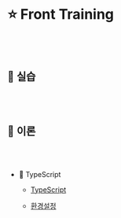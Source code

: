 # ⭐ Front Training

<br>
<br>

## 📰 실습



<br>
<br>


## 👀 이론

<br>
<br>

-  🦴 TypeScript

    - [TypeScript][link]


    - [환경설정][envlink]

    [link]: https://github.com/JaeUpSu/My-Front-Log/blob/main/TypeScript/TypeScript.md "Go TypeScript" 



[link]: https://github.com/JaeUpSu/My-Front-Log/blob/main/TypeScript/TypeScript.md "Go TypeScript" 

[envlink]: https://github.com/JaeUpSu/My-Front-Log/blob/main/TypeScript/%ED%99%98%EA%B2%BD%EC%84%A4%EC%A0%95.md "Go TypeScript 환경설정" 
